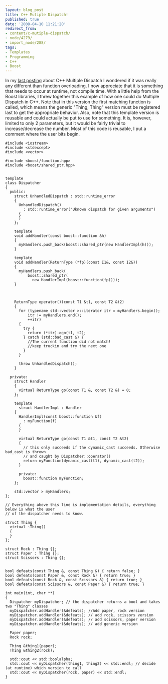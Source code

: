 ```yaml
---
layout: blog_post
title: C++ Mutiple Dispatch!
published: true
date: '2008-04-10 11:21:20'
redirect_from:
- content/c-mutiple-dispatch/
- node/4279/
- import_node/288/
tags:
- Templates
- Programming
- C++
- Boost
---
```


In my [last posting](/import_node/287) about C++ Multiple Dispatch I wondered if it was really any different than function overloading. I now appreciate that it is something that needs to occur at runtime, not compile time. With a little help from the Boost libraries, I threw together this example of how one could do Multiple Dispatch in C++. Note that in this version the first matching function is called, which means the generic "Thing, Thing" version must be registered last to get the appropriate behavior. Also, note that this template version is reusable and could actually be put to use for something. It is, however, limited to only 2 parameters, but it would be fairly trivial to increase/decrease the number. Most of this code is reusable, I put a comment where the user bits begin.

    #include <iostream>
    #include <stdexcept>
    #include <vector>

    #include <boost/function.hpp>
    #include <boost/shared_ptr.hpp>


    template
    class Dispatcher
    {
      public:
        struct UnhandledDispatch : std::runtime_error
        {
          UnhandledDispatch()
            : std::runtime_error("Uknown dispatch for given arguments")
          {
          }
        };

        template
        void addHandler(const boost::function &h)
        {
          myHandlers.push_back(boost::shared_ptr(new HandlerImpl(h)));
        }

        template
        void addHandler(ReturnType (*fp)(const I1&, const I2&))
        {
          myHandlers.push_back(
              boost::shared_ptr(
                new HandlerImpl(boost::function(fp))));
        }



        ReturnType operator()(const T1 &t1, const T2 &t2)
        {
          for (typename std::vector >::iterator itr = myHandlers.begin();
              itr != myHandlers.end();
              ++itr)
          {
            try {
              return (*itr)->go(t1, t2);
            } catch (std::bad_cast &) {
              //The current function did not match!
              //keep truckin and try the next one
            }
          }

          throw UnhandledDispatch();
        }

      private:
        struct Handler
        {
          virtual ReturnType go(const T1 &, const T2 &) = 0;
        };

        template
          struct HandlerImpl : Handler
        {
          HandlerImpl(const boost::function &f)
            : myFunction(f)
          {
          }

          virtual ReturnType go(const T1 &t1, const T2 &t2)
          {
            // this only succeeds if the dynamic_cast succeeds. Otherwise bad_cast is thrown
            // and caught by Dispatcher::operator()
            return myFunction(dynamic_cast(t1), dynamic_cast(t2));
          }

          private:
            boost::function myFunction;
        };

        std::vector > myHandlers;
    };

    // Everything above this line is implementation details, everything below is what the user
    // of the dispatcher needs to know.

    struct Thing {
      virtual ~Thing()
      {
      }
    };

    struct Rock : Thing {};
    struct Paper : Thing {};
    struct Scissors : Thing {};


    bool defeats(const Thing &, const Thing &) { return false; }
    bool defeats(const Paper &, const Rock &) { return true; }
    bool defeats(const Rock &, const Scissors &) { return true; }
    bool defeats(const Scissors &, const Paper &) { return true; }

    int main(int, char **)
    {
      Dispatcher myDispatcher; // the dispatcher returns a bool and takes two "Thing" classes
      myDispatcher.addHandler(&defeats); //Add paper, rock version
      myDispatcher.addHandler(&defeats); // add rock, scissors version
      myDispatcher.addHandler(&defeats); // add scissors, paper version
      myDispatcher.addHandler(&defeats); // add generic version

      Paper paper;
      Rock rock;

      Thing &thing1(paper);
      Thing &thing2(rock);

      std::cout << std::boolalpha;
      std::cout << myDispatcher(thing1, thing2) << std::endl; // decide (at runtime) which version to call
      std::cout << myDispatcher(rock, paper) << std::endl;
    }

